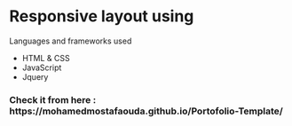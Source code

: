 <h1>Responsive layout using </h1>
<p>Languages and frameworks used</p>
<ul>
  <li>HTML & CSS</li>
  <li>JavaScript</li>
  <li>Jquery</li>
  <Wow Slider</li>
</ul>

<h3>Check it from here : https://mohamedmostafaouda.github.io/Portofolio-Template/ </h3>
